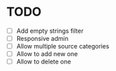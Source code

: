 # TODO

- [ ] Add empty strings filter
- [ ] Responsive admin
- [ ] Allow multiple source categories
- [ ] Allow to add new one
- [ ] Allow to delete one
